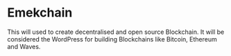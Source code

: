 # Emekchain
This will used to create decentralised and open source Blockchain. It will be considered the WordPress for building Blockchains like Bitcoin, Ethereum and Waves. 
